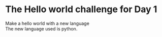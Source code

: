 # The Hello world challenge for Day 1
Make a hello world with a new language  
The new language used is python.
